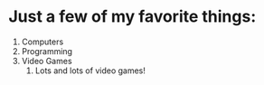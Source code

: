 # Just a few of my favorite things:
1. Computers
2. Programming
3. Video Games
   1. Lots and lots of video games!
